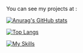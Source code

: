 You can see my projects at :


[![Anurag's GitHub stats](https://github-readme-stats.vercel.app/api?username=ShadowFlade)](https://github.com/anuraghazra/github-readme-stats)

[![Top Langs](https://github-readme-stats.vercel.app/api/top-langs/?username=ShadowFlade&langs_count=10&layout=compact)](https://github.com/anuraghazra/github-readme-stats)

[![My Skills](https://skillicons.dev/icons?i=js,html,css,git,ts,vim,jquery,linux,md,mongodb,nodejs,php,pug,react,regex,webpack,express,gulp,mysql,neovim,nestjs,nextjs,postgres,redux,sequelize,vue,go,htmx)](https://skillicons.dev)
